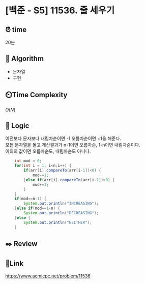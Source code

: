 # [백준 - S5] 11536. 줄 세우기

## ⏰ **time**

20분

## :pushpin: **Algorithm**

- 문자열
- 구현

## ⏲️**Time Complexity**

$O(N)$

## :round_pushpin: **Logic**
이전보다 문자보다 내림차순이면 -1 오름차순이면 +1을 해준다.  
모든 문자열을 돌고 계산결과가 n-1이면 오름차순, 1-n이면 내림차순이다.  
이외의 값이면 오름차순도, 내림차순도 아니다.
```java
	int mod = 0;
	for(int i = 1; i<n;i++) {
		if(arr[i].compareTo(arr[i-1])<0) {
			mod-=1;
		}else if(arr[i].compareTo(arr[i-1])>0) {
			mod+=1;
		}
	}
	if(mod==n-1) {
		System.out.println("INCREASING");
	}else if(mod==1-n) {
		System.out.println("DECREASING");
	}else {
		System.out.println("NEITHER");
	}
```

## :black_nib: **Review**

## 📡**Link**

https://www.acmicpc.net/problem/11536
